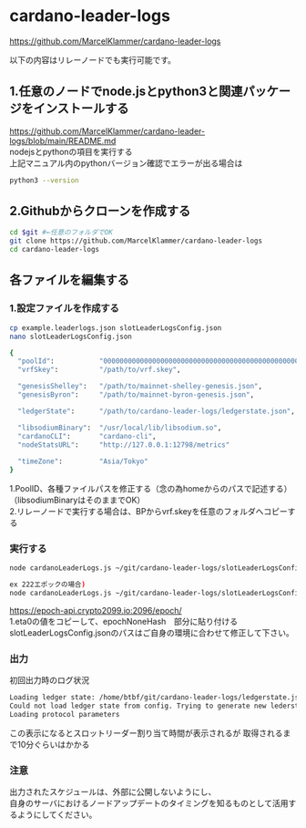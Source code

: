 # cardano-leader-logs
https://github.com/MarcelKlammer/cardano-leader-logs  

以下の内容はリレーノードでも実行可能です。　　

## 1.任意のノードでnode.jsとpython3と関連パッケージをインストールする
https://github.com/MarcelKlammer/cardano-leader-logs/blob/main/README.md  
nodejsとpythonの項目を実行する  
上記マニュアル内のpythonバージョン確認でエラーが出る場合は
```bash
python3 --version
```

## 2.Githubからクローンを作成する
```bash
cd $git #←任意のフォルダでOK
git clone https://github.com/MarcelKlammer/cardano-leader-logs
cd cardano-leader-logs
```

## 各ファイルを編集する

### 1.設定ファイルを作成する
```bash
cp example.leaderlogs.json slotLeaderLogsConfig.json
nano slotLeaderLogsConfig.json
```

```bash
{
  "poolId":           "00000000000000000000000000000000000000000000000000000000",
  "vrfSkey":          "/path/to/vrf.skey",

  "genesisShelley":   "/path/to/mainnet-shelley-genesis.json",
  "genesisByron":     "/path/to/mainnet-byron-genesis.json",

  "ledgerState":      "/path/to/cardano-leader-logs/ledgerstate.json",

  "libsodiumBinary":  "/usr/local/lib/libsodium.so",
  "cardanoCLI":       "cardano-cli",
  "nodeStatsURL":     "http://127.0.0.1:12798/metrics"
  
  "timeZone":         "Asia/Tokyo"
}
```
1.PoolID、各種ファイルパスを修正する（念の為homeからのパスで記述する）  
（libsodiumBinaryはそのままでOK）  
2.リレーノードで実行する場合は、BPからvrf.skeyを任意のフォルダへコピーする  
  

### 実行する
```bash
node cardanoLeaderLogs.js ~/git/cardano-leader-logs/slotLeaderLogsConfig.json epochNoneHash

ex 222エポックの場合)
node cardanoLeaderLogs.js ~/git/cardano-leader-logs/slotLeaderLogsConfig.json 171625aef5357dfccfeaeedecd5de49f71fb6e05953f2799d3ff84419dbef0ac
```
https://epoch-api.crypto2099.io:2096/epoch/  
1.eta0の値をコピーして、epochNoneHash　部分に貼り付ける  
slotLeaderLogsConfig.jsonのパスはご自身の環境に合わせて修正して下さい。

### 出力
初回出力時のログ状況
```bash
Loading ledger state: /home/btbf/git/cardano-leader-logs/ledgerstate.json
Could not load ledger state from config. Trying to generate new lederstate.json
Loading protocol parameters
```
この表示になるとスロットリーダー割り当て時間が表示されるが
取得されるまで10分ぐらいはかかる

### 注意
出力されたスケジュールは、外部に公開しないようにし、  
自身のサーバにおけるノードアップデートのタイミングを知るものとして活用するようにしてください。
